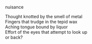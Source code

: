 nuisance

<p>Thought knotted by the smell of metal<br>
Fingers that trudge in the tepid wax<br>
Aching tongue bound by liquor<br>
Effort of the eyes that attempt to look up<br>
or back?</p>